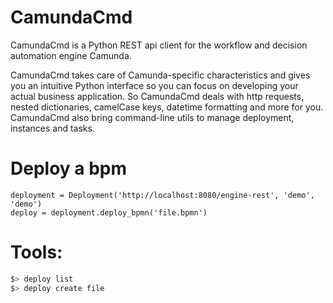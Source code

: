 
# CamundaCmd

CamundaCmd is a Python REST api client for the workflow and decision automation engine Camunda.

CamundaCmd takes care of Camunda-specific characteristics and gives you an intuitive Python 
interface so you can focus on developing your actual business application. 
So CamundaCmd deals with http requests, nested dictionaries, camelCase keys, 
datetime formatting and more for you.
CamundaCmd also bring command-line utils to manage deployment, instances and tasks.

# Deploy a bpm
    deployment = Deployment('http://localhost:8080/engine-rest', 'demo', 'demo')
    deploy = deployment.deploy_bpmn('file.bpmn')

# Tools:
```bash
$> deploy list
$> deploy create file
```